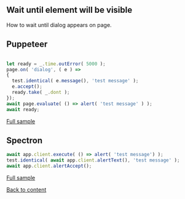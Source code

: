 ## Wait until element will be visible

How to wait until dialog appears on page.

## Puppeteer

```javascript

let ready = _.time.outError( 5000 );
page.on( 'dialog', ( e ) => 
{ 
  test.identical( e.message(), 'test message' );
  e.accept();
  ready.take( _.dont );
});
await page.evaluate( () => alert( 'test message' ) );
await ready;

```

[Full sample](../../../../sample/puppeteer/WaitForDialog.test.s)


## Spectron

```javascript
await app.client.execute( () => alert( 'test message') );
test.identical( await app.client.alertText(), 'test message' );
await app.client.alertAccept();
```

[Full sample](../../../../sample/spectron/WaitForDialog.test.s)


[Back to content](../Comparison.md)
